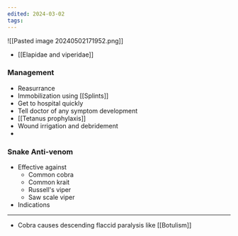 ```yaml
---
edited: 2024-03-02
tags:
---
```

![[Pasted image 20240502171952.png]]
- [[Elapidae and viperidae]] 
### Management
- Reasurrance
- Immobilization using [[Splints]]
- Get to hospital quickly 
- Tell doctor of any symptom development
- [[Tetanus prophylaxis]] 
- Wound irrigation and debridement
- 
### Snake Anti-venom
- Effective against
	- Common cobra
	- Common krait
	- Russell's viper
	- Saw scale viper
- Indications 

---
- Cobra causes descending flaccid paralysis like [[Botulism]] 